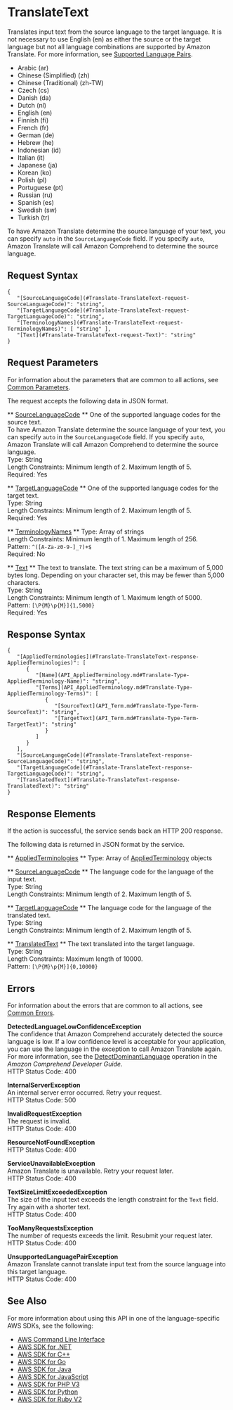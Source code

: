 # TranslateText<a name="API_TranslateText"></a>

Translates input text from the source language to the target language\. It is not necessary to use English \(en\) as either the source or the target language but not all language combinations are supported by Amazon Translate\. For more information, see [Supported Language Pairs](https://docs.aws.amazon.com/translate/latest/dg/pairs.html)\.
+ Arabic \(ar\)
+ Chinese \(Simplified\) \(zh\)
+ Chinese \(Traditional\) \(zh\-TW\)
+ Czech \(cs\)
+ Danish \(da\)
+ Dutch \(nl\)
+ English \(en\)
+ Finnish \(fi\)
+ French \(fr\)
+ German \(de\)
+ Hebrew \(he\)
+ Indonesian \(id\)
+ Italian \(it\)
+ Japanese \(ja\)
+ Korean \(ko\)
+ Polish \(pl\)
+ Portuguese \(pt\)
+ Russian \(ru\)
+ Spanish \(es\)
+ Swedish \(sw\)
+ Turkish \(tr\)

To have Amazon Translate determine the source language of your text, you can specify `auto` in the `SourceLanguageCode` field\. If you specify `auto`, Amazon Translate will call Amazon Comprehend to determine the source language\.

## Request Syntax<a name="API_TranslateText_RequestSyntax"></a>

```
{
   "[SourceLanguageCode](#Translate-TranslateText-request-SourceLanguageCode)": "string",
   "[TargetLanguageCode](#Translate-TranslateText-request-TargetLanguageCode)": "string",
   "[TerminologyNames](#Translate-TranslateText-request-TerminologyNames)": [ "string" ],
   "[Text](#Translate-TranslateText-request-Text)": "string"
}
```

## Request Parameters<a name="API_TranslateText_RequestParameters"></a>

For information about the parameters that are common to all actions, see [Common Parameters](CommonParameters.md)\.

The request accepts the following data in JSON format\.

 ** [SourceLanguageCode](#API_TranslateText_RequestSyntax) **   <a name="Translate-TranslateText-request-SourceLanguageCode"></a>
One of the supported language codes for the source text\.   
To have Amazon Translate determine the source language of your text, you can specify `auto` in the `SourceLanguageCode` field\. If you specify `auto`, Amazon Translate will call Amazon Comprehend to determine the source language\.  
Type: String  
Length Constraints: Minimum length of 2\. Maximum length of 5\.  
Required: Yes

 ** [TargetLanguageCode](#API_TranslateText_RequestSyntax) **   <a name="Translate-TranslateText-request-TargetLanguageCode"></a>
One of the supported language codes for the target text\.   
Type: String  
Length Constraints: Minimum length of 2\. Maximum length of 5\.  
Required: Yes

 ** [TerminologyNames](#API_TranslateText_RequestSyntax) **   <a name="Translate-TranslateText-request-TerminologyNames"></a>
Type: Array of strings  
Length Constraints: Minimum length of 1\. Maximum length of 256\.  
Pattern: `^([A-Za-z0-9-]_?)+$`   
Required: No

 ** [Text](#API_TranslateText_RequestSyntax) **   <a name="Translate-TranslateText-request-Text"></a>
The text to translate\. The text string can be a maximum of 5,000 bytes long\. Depending on your character set, this may be fewer than 5,000 characters\.  
Type: String  
Length Constraints: Minimum length of 1\. Maximum length of 5000\.  
Pattern: `[\P{M}\p{M}]{1,5000}`   
Required: Yes

## Response Syntax<a name="API_TranslateText_ResponseSyntax"></a>

```
{
   "[AppliedTerminologies](#Translate-TranslateText-response-AppliedTerminologies)": [ 
      { 
         "[Name](API_AppliedTerminology.md#Translate-Type-AppliedTerminology-Name)": "string",
         "[Terms](API_AppliedTerminology.md#Translate-Type-AppliedTerminology-Terms)": [ 
            { 
               "[SourceText](API_Term.md#Translate-Type-Term-SourceText)": "string",
               "[TargetText](API_Term.md#Translate-Type-Term-TargetText)": "string"
            }
         ]
      }
   ],
   "[SourceLanguageCode](#Translate-TranslateText-response-SourceLanguageCode)": "string",
   "[TargetLanguageCode](#Translate-TranslateText-response-TargetLanguageCode)": "string",
   "[TranslatedText](#Translate-TranslateText-response-TranslatedText)": "string"
}
```

## Response Elements<a name="API_TranslateText_ResponseElements"></a>

If the action is successful, the service sends back an HTTP 200 response\.

The following data is returned in JSON format by the service\.

 ** [AppliedTerminologies](#API_TranslateText_ResponseSyntax) **   <a name="Translate-TranslateText-response-AppliedTerminologies"></a>
Type: Array of [AppliedTerminology](API_AppliedTerminology.md) objects

 ** [SourceLanguageCode](#API_TranslateText_ResponseSyntax) **   <a name="Translate-TranslateText-response-SourceLanguageCode"></a>
The language code for the language of the input text\.   
Type: String  
Length Constraints: Minimum length of 2\. Maximum length of 5\.

 ** [TargetLanguageCode](#API_TranslateText_ResponseSyntax) **   <a name="Translate-TranslateText-response-TargetLanguageCode"></a>
The language code for the language of the translated text\.   
Type: String  
Length Constraints: Minimum length of 2\. Maximum length of 5\.

 ** [TranslatedText](#API_TranslateText_ResponseSyntax) **   <a name="Translate-TranslateText-response-TranslatedText"></a>
The text translated into the target language\.  
Type: String  
Length Constraints: Maximum length of 10000\.  
Pattern: `[\P{M}\p{M}]{0,10000}` 

## Errors<a name="API_TranslateText_Errors"></a>

For information about the errors that are common to all actions, see [Common Errors](CommonErrors.md)\.

 **DetectedLanguageLowConfidenceException**   
The confidence that Amazon Comprehend accurately detected the source language is low\. If a low confidence level is acceptable for your application, you can use the language in the exception to call Amazon Translate again\. For more information, see the [DetectDominantLanguage](https://docs.aws.amazon.com/comprehend/latest/dg/API_DetectDominantLanguage.html) operation in the *Amazon Comprehend Developer Guide*\.  
HTTP Status Code: 400

 **InternalServerException**   
An internal server error occurred\. Retry your request\.  
HTTP Status Code: 500

 **InvalidRequestException**   
The request is invalid\.  
HTTP Status Code: 400

 **ResourceNotFoundException**   
HTTP Status Code: 400

 **ServiceUnavailableException**   
Amazon Translate is unavailable\. Retry your request later\.  
HTTP Status Code: 400

 **TextSizeLimitExceededException**   
The size of the input text exceeds the length constraint for the `Text` field\. Try again with a shorter text\.   
HTTP Status Code: 400

 **TooManyRequestsException**   
The number of requests exceeds the limit\. Resubmit your request later\.  
HTTP Status Code: 400

 **UnsupportedLanguagePairException**   
Amazon Translate cannot translate input text from the source language into this target language\.   
HTTP Status Code: 400

## See Also<a name="API_TranslateText_SeeAlso"></a>

For more information about using this API in one of the language\-specific AWS SDKs, see the following:
+  [AWS Command Line Interface](https://docs.aws.amazon.com/goto/aws-cli/translate-2017-07-01/TranslateText) 
+  [AWS SDK for \.NET](https://docs.aws.amazon.com/goto/DotNetSDKV3/translate-2017-07-01/TranslateText) 
+  [AWS SDK for C\+\+](https://docs.aws.amazon.com/goto/SdkForCpp/translate-2017-07-01/TranslateText) 
+  [AWS SDK for Go](https://docs.aws.amazon.com/goto/SdkForGoV1/translate-2017-07-01/TranslateText) 
+  [AWS SDK for Java](https://docs.aws.amazon.com/goto/SdkForJava/translate-2017-07-01/TranslateText) 
+  [AWS SDK for JavaScript](https://docs.aws.amazon.com/goto/AWSJavaScriptSDK/translate-2017-07-01/TranslateText) 
+  [AWS SDK for PHP V3](https://docs.aws.amazon.com/goto/SdkForPHPV3/translate-2017-07-01/TranslateText) 
+  [AWS SDK for Python](https://docs.aws.amazon.com/goto/boto3/translate-2017-07-01/TranslateText) 
+  [AWS SDK for Ruby V2](https://docs.aws.amazon.com/goto/SdkForRubyV2/translate-2017-07-01/TranslateText) 